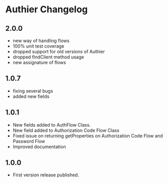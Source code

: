 # Authier Changelog

## 2.0.0

  - new way of handling flows 
  - 100% unit test coverage
  - dropped support for old versions of Authier
  - dropped findClient method usage
  - new assignature of flows

## 1.0.7

 - fixing several bugs
 - added new fields

## 1.0.1

- New fields added to AuthFlow Class.
- New field added to Authorization Code Flow Class
- Fixed issue on returning getProperties on Authorization Code Flow and Password Flow
- Improved documentation

## 1.0.0

- First version release published.